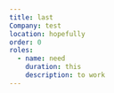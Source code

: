 ```yaml
---
title: last
Company: test
location: hopefully
order: 0
roles:
  - name: need
    duration: this
    description: to work
---
```

